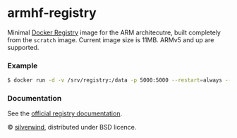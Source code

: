# armhf-registry

Minimal [Docker Registry](https://docs.docker.com/registry/) image for the ARM architecutre, built completely from the `scratch` image. Current image size is 11MB. ARMv5 and up are supported.

### Example
````sh
$ docker run -d -v /srv/registry:/data -p 5000:5000 --restart=always --name registry silverwind/armhf-registry
````

### Documentation
See the [official registry documentation](https://docs.docker.com/registry/deploying/).

© [silverwind](https://github.com/silverwind), distributed under BSD licence.
